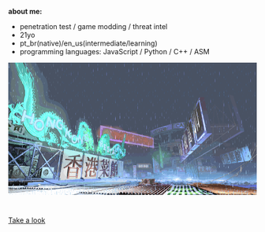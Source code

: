 **about me:**
- penetration test / game modding / threat intel
- 21yo
- pt_br(native)/en_us(intermediate/learning)
- programming languages: JavaScript / Python / C++ / ASM

![sf3-yang-stage](sf3-3rd-strike-yang-stage-hongkong.gif)
#

[Take a look](https://kajiki0.github.io/portfolio/)


